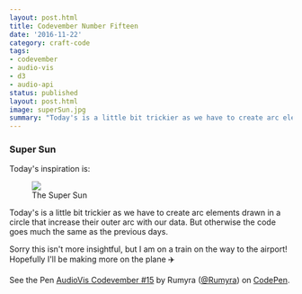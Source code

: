 ```yaml
---
layout: post.html
title: Codevember Number Fifteen
date: '2016-11-22'
category: craft-code
tags:
- codevember
- audio-vis
- d3
- audio-api
status: published
layout: post.html
image: superSun.jpg
summary: "Today's is a little bit trickier as we have to create arc elements drawn in a circle that increase their outer arc with our data."
---
```


### Super Sun

Today's inspiration is:

<figure>
  <img src="media/superSun.jpg" />
  <figcaption>The Super Sun</figcaption>
</figure>


Today's is a little bit trickier as we have to create arc elements drawn in a circle that increase their outer arc with our data. But otherwise the code goes much the same as the previous days.

Sorry this isn't more insightful, but I am on a train on the way to the airport! Hopefully I'll be making more on the plane ✈️

<p data-height="300" data-theme-id="1345" data-slug-hash="MbmwGy" data-default-tab="js,result" data-user="Rumyra" data-embed-version="2" data-pen-title="AudioVis Codevember #15" class="codepen">See the Pen <a href="https://codepen.io/Rumyra/pen/MbmwGy/">AudioVis Codevember #15</a> by Rumyra (<a href="http://codepen.io/Rumyra">@Rumyra</a>) on <a href="http://codepen.io">CodePen</a>.</p>
<script async src="https://production-assets.codepen.io/assets/embed/ei.js"></script>


